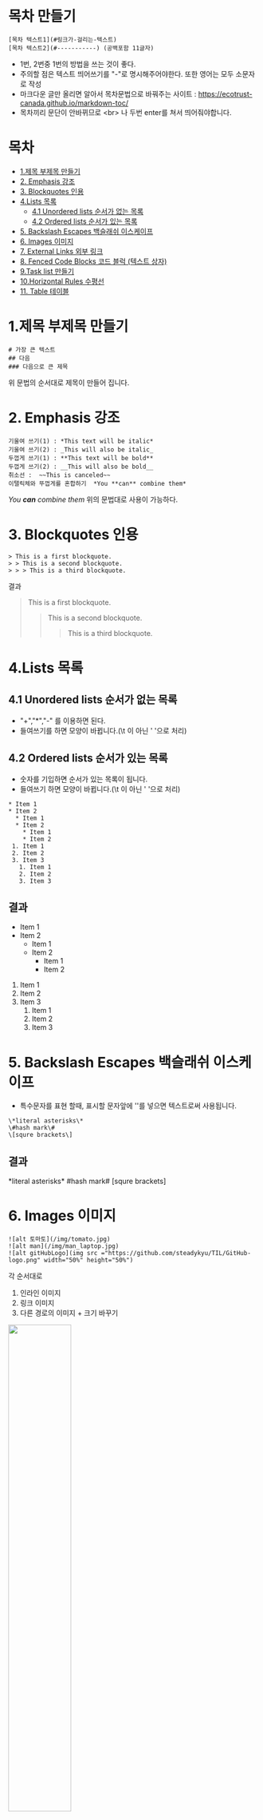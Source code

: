# 목차 만들기
```
[목차 텍스트1](#링크가-걸리는-텍스트)
[목차 텍스트2](#-----------) (공백포함 11글자)
```
+ 1번, 2번중 1번의 방법을 쓰는 것이 좋다.
+ 주의할 점은 텍스트 띄어쓰기를 "-"로 명시해주어야한다. 또한 영어는 모두 소문자로 작성
+ 마크다운 글만 올리면 알아서 목차문법으로 바꿔주는 사이트 : https://ecotrust-canada.github.io/markdown-toc/
+ 목차끼리 문단이 안바뀌므로 \<br\>  나 두번 enter를 쳐서 띄어줘야합니다.



# 목차
+ [1.제목 부제목 만들기](#1.제목-부제목-만들기)
+ [2. Emphasis 강조](#2-emphasis-강조)
+ [3. Blockquotes 인용](#3-blockquotes-인용)
+ [4.Lists 목록](#4lists-목록)
  + [4.1 Unordered lists 순서가 없는 목록](#41-unordered-lists-순서가-없는-목록)
  + [4.2 Ordered lists 순서가 있는 목록](#42-ordered-lists-순서가-있는-목록)
+ [5. Backslash Escapes 백슬래쉬 이스케이프](#5-backslash-escapes-백슬래쉬-이스케이프)
+ [6. Images 이미지](#6-images-이미지)
+ [7. External Links 외부 링크](#7-external-links-외부-링크)
+ [8. Fenced Code Blocks 코드 블럭 (텍스트 상자)](#8-fenced-code-blocks-코드-블럭-(텍스트-상자))
+ [9.Task list 만들기](#9task-list-만들기)
+ [10.Horizontal Rules 수평선](#10horizontal-rules-수평선)
+ [11. Table 테이블](#11-table-테이블)


# 1.제목 부제목 만들기
```
# 가장 큰 텍스트
## 다음
### 다음으로 큰 제목
```
위 문법의 순서대로 제목이 만들어 집니다.

# 2. Emphasis 강조
```
기울여 쓰기(1) : *This text will be italic*
기울여 쓰기(2) : _This will also be italic_
두껍게 쓰기(1) : **This text will be bold**
두껍게 쓰기(2) : __This will also be bold__
취소선 :  ~~This is canceled~~
이탤릭체와 뚜껍게를 혼합하기  *You **can** combine them*
```
*You **can** combine them*
위의 문법대로 사용이 가능하다.

# 3. Blockquotes 인용
```
> This is a first blockquote.
> > This is a second blockquote.
> > > This is a third blockquote.
```
결과
> This is a first blockquote.
> > This is a second blockquote.
> > > This is a third blockquote.

# 4.Lists 목록
## 4.1 Unordered lists 순서가 없는 목록
+ "+","*","-" 를 이용하면 된다.
+ 들여쓰기를 하면 모양이 바뀝니다.(\t 이 아닌 ' '으로 처리)
## 4.2 Ordered lists 순서가 있는 목록
+ 숫자를 기입하면 순서가 있는 목록이 됩니다.
+ 들여쓰기 하면 모양이 바뀝니다.(\t 이 아닌 ' '으로 처리)
```
* Item 1
* Item 2
  * Item 1
  * Item 2
    * Item 1
    * Item 2
 1. Item 1
 2. Item 2
 3. Item 3
   1. Item 1
   2. Item 2
   3. Item 3
```
## 결과
* Item 1
* Item 2
  * Item 1
  * Item 2
    * Item 1
    * Item 2
1. Item 1
2. Item 2
3. Item 3
   1. Item 1
   2. Item 2
   3. Item 3

# 5. Backslash Escapes 백슬래쉬 이스케이프
+ 특수문자를 표현 할때, 표시할 문자앞에 '\'를 넣으면 텍스트로써 사용됩니다.
```
\*literal asterisks\*
\#hash mark\#
\[squre brackets\]
```
## 결과
\*literal asterisks\*
\#hash mark\#
\[squre brackets\]

# 6. Images 이미지
```
![alt 토마토](/img/tomato.jpg)
![alt man](/img/man_laptop.jpg)
![alt gitHubLogo](img src ="https://github.com/steadykyu/TIL/GitHub-logo.png" width="50%" height="50%")
```
각 순서대로 
1. 인라인 이미지
2. 링크 이미지
3. 다른 경로의 이미지 + 크기 바꾸기<br>

<img src ="https://github.com/steadykyu/TIL/blob/master/GitHub-logo.png" width="50%" height="50%">

# 7. External Links 외부 링크
```
[Google](http://www.google.com "구글")
[Naver](http://www.naver.com "네이버")
구글 www.google.com; 꺽쇠없음
네이버 <www.naver.com>; 꺽쇠있음
My github <https://github.com/steadykyu>;
```
## 결과
[Google](http://www.google.com "구글")
[Naver](http://www.naver.com "네이버")
구글 www.google.com; 꺽쇠없음
네이버 <www.naver.com>; 꺽쇠있음
My github <https://github.com/steadykyu>;

# 8. Fenced Code Blocks 코드 블럭 (텍스트 상자)
\`\`\`
This is code blocks.
\`\`\`<br>
\~\~\~
This is code blocks.
\~\~\~
	4 spaces
```javascript
function test() {
 console.log("look ma’, no spaces");
}
```
+ \`\`\` 또는 \~\~\~를 이용해서 사용가능하다.
+ \`\`\` 옆에 언어를 적어주면, syntax color 적용이 가능하다.

# 9.Task list 만들기
+ 줄 앞에 - [x]를 써서 완료된 리스트 표시.
+ 줄 앞에 - [ ]를 써서 미완료된 리스트 표시.
+ 체크 안에서 강조 외에 여러 기능을 사용할 수 있습니다.
```
- [x] this is a complete item
- [ ] this is an incomplete item
- [x] @mentions, #refs, [links](),**formatting**, and <del>tags</del> supported
- [x] list syntax required (anyunordered or ordered listsupported)
```
## 결과
- [x] this is a complete item
- [ ] this is an incomplete item
- [x] @mentions, #refs, [links](),**formatting**, and <del>tags</del> supported
- [x] list syntax required (anyunordered or ordered listsupported)

# 10.Horizontal Rules 수평선
+ - 또는 * 또는 _ 을 3개 이상 작성.
+ 단, -을 사용할 경우 header로 인식할 수 있으니 이 전 라인은 비워두어야 합니다.
```
* * *
***
*****
- - -
-------------------
```
* * *
***
*****
- - -
-------------------

# 11. Table 테이블
+ 헤더와 셀을 구분할 때 3개 이상의 -(hyphen/dash) 기호가 필요합니다.
+ 헤더 셀을 구분하면서 :(Colons) 기호로 셀(열/칸) 안에 내용을 정렬할 수 있습니다.(
+ 가장 좌측과 가장 우측에 있는 |(vertical bar) 기호는 생략 가능합니다.
```
테이블 정렬

헤더1|헤더2|헤더3
:---|:---:|---:
Left|Center|Right
1|2|3
4|5|6
7|8|9
```
## 결과
헤더1|헤더2|헤더3
:---|:---:|---:
Left|Center|Right
1|2|3
4|5|6
7|8|9
